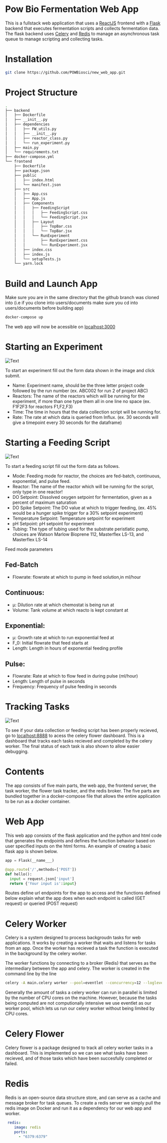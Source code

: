 # Pow Bio Fermentation Web App

This is a fullstack web application that uses a [ReactJS](https://reactjs.org) frontend with a [Flask](http://flask.pocoo.org/) backend that executes fermentation scripts and collects fermentation data. The flask backend uses [Celery](https://docs.celeryq.dev/en/stable/) and [Redis](https://redis.io) to manage an asynchronous task queue to manage scripting and collecting tasks. 

# Installation

```bash
git clone https://github.com/POWBiosci/new_web_app.git
```

# Project Structure 

```bash
.
├── backend
│   ├── Dockerfile
│   ├── __init__.py
│   ├── dependencies
│   │   ├── FW_utils.py
│   │   ├── __init__.py
│   │   ├── reactor_class.py
│   │   └── run_experiment.py
│   ├── main.py
│   └── requirements.txt
├── docker-compose.yml
└── frontend
    ├── Dockerfile
    ├── package.json
    ├── public
    │   ├── index.html
    │   └── manifest.json
    ├── src
    │   ├── App.css
    │   ├── App.js
    │   ├── Components
    │   │   ├── FeedingScript
    │   │   │   ├── FeedingScript.css
    │   │   │   └── FeedingScript.jsx
    │   │   ├── Layout
    │   │   │   ├── TopBar.css
    │   │   │   └── TopBar.jsx
    │   │   └── RunExperiment
    │   │       ├── RunExperiment.css
    │   │       └── RunExperiment.jsx
    │   ├── index.css
    │   ├── index.js
    │   └── setupTests.js
    └── yarn.lock
```

# Build and Launch App

Make sure you are in the same directory that the github branch was cloned into (i.e if you clone into users/documents make sure you cd into users/documents before building app)

```bash
docker-compose up
```
The web app will now be acessible on [localhost:3000](http://localhost:3000)

# Starting an Experiment

![Text](/images/Experiment.png?raw=True)

To start an experiment fill out the form data shown in the image and click submit.
* Name: Experiment name, should be the three letter project code followed by the run number (ex. ABC002 for run 2 of project ABC)
* Reactors: The name of the reactors which will be running for the experiment, if more than one type them all in one line no space (ex. F1F2F3 for reactors F1,F2,F3)
* Time: The time in hours that the data collection script will be running for.
* Rate: The rate at which data is queried from Influx. (ex. 30 seconds will give a timepoint every 30 seconds for the dataframe)

# Starting a Feeding Script

![Text](/images/Script.png?raw=True)

To start a feeding script fill out the form data as follows.
* Mode: Feeding mode for reactor, the choices are fed-batch, continuous, exponential, and pulse feed.
* Reactor: The name of the reactor which will be running for the script, only type in one reactor!
* DO Setpoint: Dissolved oxygen setpoint for fermentation, given as a percent of maximum saturation 
* DO Spike Setpoint: The DO value at which to trigger feeding, (ex. 45% would be a hunger spike trigger for a 30% setpoint experiment)
* Temperature Setpoint: Temperature setpoint for experiment 
* pH Setpoint: pH setpoint for experiment
* Tubing: The type of tubing used for the substrate peristlatic pump, choices are Watson Marlow Bioprene 112, Masterflex LS-13, and Masterflex LS-14

Feed mode parameters

## Fed-Batch
* Flowrate: flowrate at which to pump in feed solution,in ml/hour 

## Continuous:
* µ: Dilution rate at which chemostat is being run at
* Volume: Tank volume at which reacto is kept constant at 

## Exponential:
* µ: Growth rate at which to run exponential feed at
* F_0: Initial flowrate that feed starts at
* Length: Length in hours of exponential feeding profile 

## Pulse:
* Flowrate: Rate at which to flow feed in during pulse (ml/hour)
* Length: Length of pulse in seconds
* Frequency: Frequency of pulse feeding in seconds

# Tracking Tasks

![Text](/images/Flower.png?raw=True)

To see if your data collection or feeding script has been properly recieved, go to [localhost:8888](http://localhost:8888) to acess the celery flower dashboard. This is a dashboard that tracks each tasks recieved and completed by the celery worker. The final status of each task is also shown to allow easier debugging.

# Contents
The app consists of five main parts, the web app, the frontend server, the task worker, the flower task tracker, and the redis broker. The five parts are bundled together in a docker-compose file that allows the entire application to be run as a docker container. 

# Web App
This web app consists of the flask application and the python and html code that generates the endpoints and defines the function behavior based on user specified inputs on the html forms. An example of creating a basic flask app is shown below.

```python
app = Flask(__name___)

@app.route('/',methods=['POST'])
def hello():
  input = request.json['input']
  return {'Your input is':input}
```

Routes define url endpoints for the app to access and the functions defined below explain what the app does when each endpoint is called (GET request) or queried (POST request) 

# Celery Worker

Celery is a system designed to process backgroudn tasks for web applications. It works by creating a worker that waits and listens for tasks from an app. Once the worker has recieved a task the function is executed in the background by the celery worker. 

The worker functions by connecting to a broker (Redis) that serves as the intermediary between the app and celery. The worker is created in the command line by the line 

```bash
celery -A main.celery worker --pool=eventlet --concurrency=12 --loglevel=INFO
```
Generally the amount of tasks a celery worker can run in parallel is limited by the number of CPU cores on the machine. However, because the tasks being computed are not computionally intensive we use eventlet as our worker pool, which lets us run our celery worker without being limited by CPU cores.

# Celery Flower

Celery flower is a package designed to track all celery worker tasks in a dashboard. This is implemented so we can see what tasks have been recieved, and of those tasks which have been succesfully completed or failed. 

# Redis

Redis is an open-source data structure store, and can serve as a cache and message broker for task queues. To create a redis server we simply pull the redis image on Docker and run it as a dependency for our web app and worker.

```yaml
 redis: 
    image: redis
    ports:
      - "6379:6379" 
```





